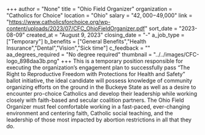 +++
author = "None"
title = "Ohio Field Organizer"
organization = "Catholics for Choice"
location = "Ohio"
salary = "$42,000-$49,000"
link = "https://www.catholicsforchoice.org/wp-content/uploads/2023/07/CFC_OhioFieldOrganizer.pdf"
sort_date = "2023-08-09"
created_at = "August 9, 2023"
closing_date = "-"
a_job_type = ["Temporary"]
b_benefits = ["General Benefits","Health Insurance","Dental","Vision","Sick time"]
c_feedback = ""
aa_degrees_required = "No degree required"
thumbnail = "../../images/CFC-logo_898daa3b.png"
+++
This is a temporary position responsible for executing the organization’s engagement plan to successfully pass “The Right to Reproductive Freedom with Protections for Health and Safety” ballot initiative, the ideal candidate will possess knowledge of community organizing efforts on the ground in the Buckeye State as well as a desire to encounter pro-choice Catholics and develop their leadership while working closely with faith-based and secular coalition partners. The Ohio Field Organizer must feel comfortable working in a fast-paced, ever-changing environment and centering faith, Catholic social teaching, and the leadership of those most impacted by abortion restrictions in all that they do.